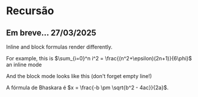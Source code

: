 # Recursão
## Em breve... 27/03/2025

Inline and block formulas render differently. 

For example, this is $\sum_{i=0}^n i^2 = \frac{(n^2+\epsilon)(2n+1)}{6\phi}$
an inline mode

And the block mode looks like this (don't forget empty line!)

A fórmula de Bhaskara é $x = \frac{-b \pm \sqrt{b^2 - 4ac}}{2a}$.